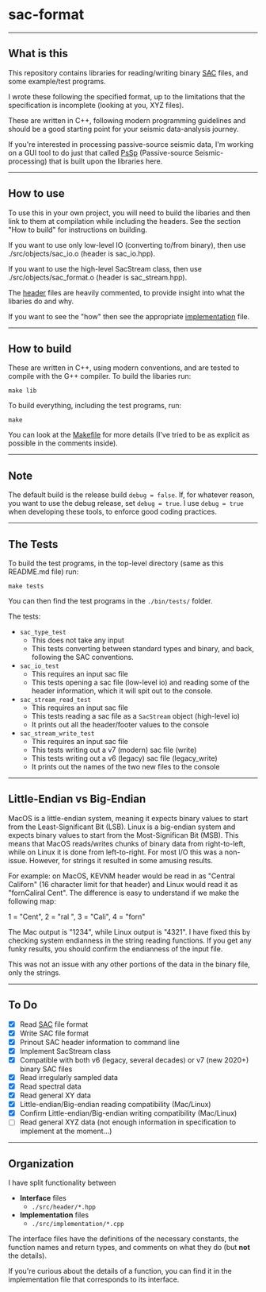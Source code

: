 # sac-format

---

## What is this

This repository contains libraries for reading/writing binary [SAC](https://ds.iris.edu/files/sac-manual/manual/file_format.html) files, and some example/test
programs.

I wrote these following the specified format, up to the limitations that the specification is incomplete (looking at you, XYZ files).

These are written in C++, following modern programming guidelines and should be a good starting point for your seismic data-analysis journey.

If you're interested in processing passive-source seismic data, I'm working on a GUI tool to do just that called [PsSp](https://github.com/arbCoding/PsSp)
(Passive-source Seismic-processing) that is built upon the libraries here.

---

## How to use

To use this in your own project, you will need to build the libaries and then link to them at compilation while including the headers.
See the section "How to build" for instructions on building.

If you want to use only low-level IO (converting to/from binary), then use ./src/objects/sac_io.o (header is sac_io.hpp).

If you want to use the high-level SacStream class, then use ./src/objects/sac_format.o (header is sac_stream.hpp).

The [header](src/header/) files are heavily commented, to provide insight into what the libaries do and why.

If you want to see the "how" then see the appropriate [implementation](src/implementation/) file.

---

## How to build

These are written in C++, using modern conventions, and are tested to compile with the G++ compiler. To build the libaries run:
```shell
make lib
```

To build everything, including the test programs, run:
```shell
make
```

You can look at the [Makefile](Makefile) for more details (I've tried to be as explicit as possible in the comments inside).

---

## Note

The default build is the release build `debug = false`. If, for whatever reason, you want to use the debug release, set `debug = true`.
I use `debug = true` when developing these tools, to enforce good coding practices.

---

## The Tests

To build the test programs, in the top-level directory (same as this README.md file) run:
```shell
make tests
```

You can then find the test programs in the `./bin/tests/` folder.

The tests:
* `sac_type_test`
    - This does not take any input
    - This tests converting between standard types and binary, and back, following the SAC conventions.
* `sac_io_test`
    - This requires an input sac file
    - This tests opening a sac file (low-level io) and reading some of the header information, which it will spit out to the console.
* `sac_stream_read_test`
    - This requires an input sac file
    - This tests reading a sac file as a `SacStream` object (high-level io)
    - It prints out all the header/footer values to the console
* `sac_stream_write_test`
    - This requires an input sac file
    - This tests writing out a v7 (modern) sac file (write)
    - This tests writing out a v6 (legacy) sac file (legacy_write)
    - It prints out the names of the two new files to the console

---

## Little-Endian vs Big-Endian

MacOS is a little-endian system, meaning it expects binary values to start from the Least-Significant Bit (LSB). Linux is a big-endian system 
and expects binary values to start from the Most-Significan Bit (MSB). This means that MacOS reads/writes chunks of binary data from right-to-left, 
while on Linux it is done from left-to-right. For most I/O this was a non-issue. However, for strings it resulted in some amusing results.

For example: on MacOS, KEVNM header would be read in as "Central Californ" (16 character limit for that header) and Linux would read it as "fornCaliral Cent".
The difference is easy to understand if we make the following map:

1 = "Cent", 2 = "ral ", 3 = "Cali", 4 = "forn"

The Mac output is "1234", while Linux output is "4321". I have fixed this by checking system endianness in the string reading functions. 
If you get any funky results, you should confirm the endianness of the input file.

This was not an issue with any other portions of the data in the binary file, only the strings.

---

## To Do

- [X] Read [SAC](https://ds.iris.edu/files/sac-manual/manual/file_format.html) file format
- [X] Write SAC file format
- [X] Prinout SAC header information to command line
- [X] Implement SacStream class
- [X] Compatible with both v6 (legacy, several decades) or v7 (new 2020+) binary SAC files
- [X] Read irregularly sampled data
- [X] Read spectral data
- [X] Read general XY data
- [X] Little-endian/Big-endian reading compatibility (Mac/Linux)
- [X] Confirm Little-endian/Big-endian writing compatibility (Mac/Linux)
- [ ] Read general XYZ data (not enough information in specification to implement at the moment...)

---

## Organization

I have split functionality between 
* **Interface** files 
    - `./src/header/*.hpp`
* **Implementation** files
    - `./src/implementation/*.cpp`

The interface files have the definitions of the necessary constants, the function names and return types, and comments on what they do (but **not** the details).

If you're curious about the details of a function, you can find it in the implementation file that corresponds to its interface.
